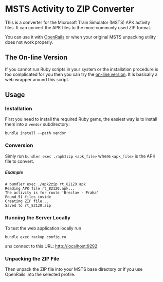 # MSTS Activity to ZIP Converter

This is a converter for the Microsoft Train Simulator (MSTS) APK activity files.
It can convert the APK files to the more commonly used ZIP format.

You can use it with [OpenRails](http://openrails.org/)
or when your original MSTS unpacking utility does not work properly.

## The On-line Version

If you cannot run Ruby scripts in your system or the installation procedure is
too complicated for you then you can try the [on-line version](
https://msts2zip.herokuapp.com/).
It is basically a web wrapper around this script.

## Usage

### Installation

First you need to install the required Ruby gems, the easiest way is to install
them into a `vendor` subdirectory:

```shell
bundle install --path vendor
```

### Conversion

Simly run `bundler exec ./apk2zip <apk_file>` where `<apk_file>` is the APK file to convert.

##### Example

```console
# bundler exec ./apk2zip rt_82120.apk
Reading APK file rt_82120.apk...
The activity is for route 'Breclav - Praha'
Found 51 files inside
Creating ZIP file...
Saved to rt_82120.zip
```

### Running the Server Locally

To test the web application locally run

```shell
bundle exec rackup config.ru
```

ans connect to this URL: [http://localhost:9292](http://localhost:9292)

### Unpacking the ZIP File

Then unpack the ZIP file into your MSTS base directory or if you use OpenRails into the selected profile.

